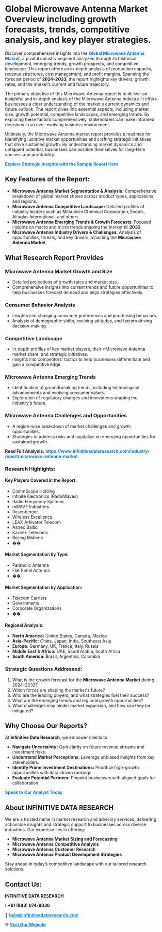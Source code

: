 <h1>Global Microwave Antenna Market Overview including growth forecasts, trends, competitive analysis, and key player strategies.</h1>
<p>
Discover comprehensive insights into the 
<a href="https://www.infinitivedataresearch.com/industry-report/microwave-antenna-market" rel="dofollow" style="color: #007BFF; text-decoration: none;"><strong>Global Microwave Antenna Market</strong></a>, a pivotal industry segment analyzed through its historical development, emerging trends, growth prospects, and competitive landscape. This report offers an in-depth analysis of production capacity, revenue structures, cost management, and profit margins. Spanning the forecast period of <strong>2024–2033</strong>, the report highlights key drivers, growth rates, and the market’s current and future trajectory.
</p>
<p>
The primary objective of this Microwave Antenna report is to deliver an insightful and in-depth analysis of the Microwave Antenna industry. It offers businesses a clear understanding of the market's current dynamics and future outlook. The report dives into essential aspects, including market size, growth potential, competitive landscapes, and emerging trends. By exploring these factors comprehensively, stakeholders can make informed decisions in an ever-evolving business environment.
</p>
<p>
Ultimately, the Microwave Antenna market report provides a roadmap for identifying lucrative market opportunities and crafting strategic initiatives that drive sustained growth. By understanding market dynamics and untapped potential, businesses can position themselves for long-term success and profitability.
</p>
<p>
<a href="https://www.infinitivedataresearch.com/request-sample/reportId=104635" style="color: #007BFF; text-decoration: none;"><strong>Explore Strategic Insights with the Sample Report Here</strong></a>
</p>

<h2>Key Features of the Report:</h2>
<ul>
<li><strong>Microwave Antenna Market Segmentation & Analysis:</strong> Comprehensive breakdown of global market shares across product types, applications, and regions.</li>
<li><strong>Microwave Antenna Competitive Landscape:</strong> Detailed profiles of industry leaders such as Mitsubishi Chemical Corporation, Evonik, Altuglas International, and others.</li>
<li><strong>Microwave Antenna Emerging Trends & Growth Forecasts:</strong> Focused insights on macro and micro trends shaping the market till <strong>2032</strong>.</li>
<li><strong>Microwave Antenna Industry Drivers & Challenges:</strong> Analysis of opportunities, threats, and key drivers impacting the <strong>Microwave Antenna Market</strong>.</li>
</ul>

<h2>What Research Report Provides</h2>
<h3>Microwave Antenna Market Growth and Size</h3>
<ul>
<li>Detailed projections of growth rates and market size.</li>
<li>Comprehensive insights into current trends and future opportunities to help businesses forecast demand and align strategies effectively.</li>
</ul>

<h3>Consumer Behavior Analysis</h3>
<ul>
<li>Insights into changing consumer preferences and purchasing behaviors.</li>
<li>Analysis of demographic shifts, evolving attitudes, and factors driving decision-making.</li>
</ul>

<h3>Competitive Landscape</h3>
<ul>
<li>In-depth profiles of key market players, their >Microwave Antenna market share, and strategic initiatives.</li>
<li>Insights into competitors' tactics to help businesses differentiate and gain a competitive edge.</li>
</ul>

<h3>Microwave Antenna Emerging Trends</h3>
<ul>
<li>Identification of groundbreaking trends, including technological advancements and evolving consumer values.</li>
<li>Exploration of regulatory changes and innovations shaping the industry's future.</li>
</ul>

<h3>Microwave Antenna Challenges and Opportunities</h3>
<ul>
<li>A region-wise breakdown of market challenges and growth opportunities.</li>
<li>Strategies to address risks and capitalize on emerging opportunities for sustained growth.</li>
</ul>
<p><strong>Read Full Analysis:</strong> <a href="https://www.infinitivedataresearch.com/industry-report/microwave-antenna-market" rel="dofollow" style="color: #007BFF; text-decoration: none;"><strong>https://www.infinitivedataresearch.com/industry-report/microwave-antenna-market</strong></a></p>
<h3>Research Highlights:</h3>
<h4>Key Players Covered in the Report:</h4>
<ul><li>CommScope Holding</li><li>Infinite Electronics (RadioWaves)</li><li>Radio Frequency Systems</li><li>mWAVE Industries</li><li>Rosenberger</li><li>Wireless Excellence</li><li>LEAX Arkivator Telecom</li><li>Astrec Baltic</li><li>Kavveri Telecoms</li><li>Beijing Mstemc</li><li>��</li></ul>
<h4>Market Segmentation by Type:</h4>
<ul><li>Parabolic Antenna</li><li>Flat Panel Antenna</li><li>��</li></ul>
<h4>Market Segmentation by Application:</h4>
<ul><li>Telecom Carriers</li><li>Governments</li><li>Corporate Organizations</li><li>��</li></ul>

<h4>Regional Analysis:</h4>
<ul>
<li><strong>North America:</strong> United States, Canada, Mexico</li>
<li><strong>Asia-Pacific:</strong> China, Japan, India, Southeast Asia</li>
<li><strong>Europe:</strong> Germany, UK, France, Italy, Russia</li>
<li><strong>Middle East & Africa:</strong> UAE, Saudi Arabia, South Africa</li>
<li><strong>South America:</strong> Brazil, Argentina, Colombia</li>
</ul>

<h3>Strategic Questions Addressed:</h3>
<ol>
<li>What is the growth forecast for the <strong>Microwave Antenna Market</strong> during 2024–2032?</li>
<li>Which forces are shaping the market's future?</li>
<li>Who are the leading players, and what strategies fuel their success?</li>
<li>What are the emerging trends and regional growth opportunities?</li>
<li>What challenges may hinder market expansion, and how can they be mitigated?</li>
</ol>

<h2>Why Choose Our Reports?</h2>
<p>At <strong>Infinitive Data Research</strong>, we empower clients to:</p>
<ul>
<li><strong>Navigate Uncertainty:</strong> Gain clarity on future revenue streams and investment risks.</li>
<li><strong>Understand Market Perceptions:</strong> Leverage unbiased insights from key stakeholders.</li>
<li><strong>Identify Prime Investment Destinations:</strong> Prioritize high-growth opportunities with data-driven rankings.</li>
<li><strong>Evaluate Potential Partners:</strong> Pinpoint businesses with aligned goals for collaboration.</li>
</ul>
<p><a href="https://www.infinitivedataresearch.com/industry-report/microwave-antenna-market" rel="dofollow" style="color: #007BFF; text-decoration: none;"><strong>Speak to Our Analyst Today</strong></a></p>

<h2>About INFINITIVE DATA RESEARCH</h2>
<p>We are a trusted name in market research and advisory services, delivering actionable insights and strategic support to businesses across diverse industries. Our expertise lies in offering:</p>
<ul>
<li><strong>Microwave Antenna Market Sizing and Forecasting</strong></li>
<li><strong>Microwave Antenna Competitive Analysis</strong></li>
<li><strong>Microwave Antenna Customer Research</strong></li>
<li><strong>Microwave Antenna Product Development Strategies</strong></li>
</ul>
<p>Stay ahead in today’s competitive landscape with our tailored research solutions.</p>

<h2>Contact Us:</h2>
<p><strong>INFINITIVE DATA RESEARCH</strong></p>
<p>📞 <strong>+91 (883) 074-8030</strong></p>
<p>📧 <strong><a href="mailto:help@infinitivedataresearch.com" style="color: #007BFF;">help@infinitivedataresearch.com</a></strong></p>
<p>🌐 <strong><a href="https://www.infinitivedataresearch.com" rel="dofollow" style="color: #007BFF;">Visit Our Website</a></strong></p>